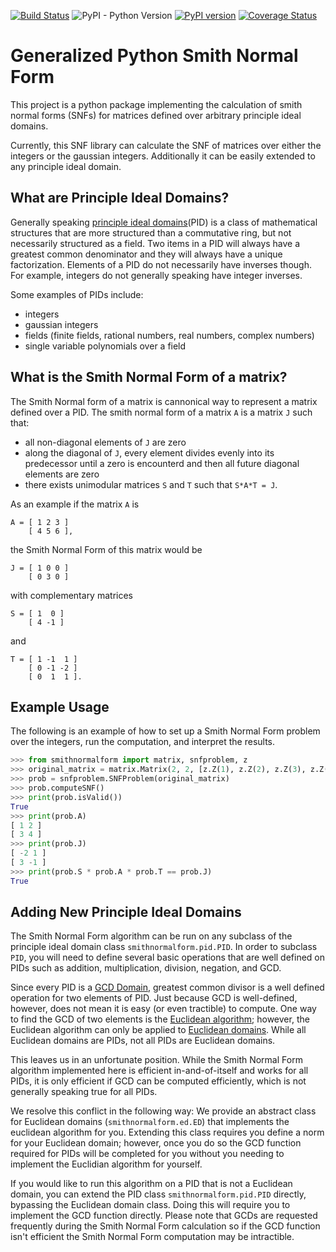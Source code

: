 [![Build Status](https://travis-ci.org/corbinmcneill/SNF.svg?branch=master)](https://travis-ci.org/corbinmcneill/SNF)
![PyPI - Python Version](https://img.shields.io/pypi/pyversions/smithnormalform)
[![PyPI version](https://badge.fury.io/py/smithnormalform.svg)](https://badge.fury.io/py/smithnormalform)
[![Coverage Status](https://coveralls.io/repos/github/corbinmcneill/SNF/badge.svg)](https://coveralls.io/github/corbinmcneill/SNF)

# Generalized Python Smith Normal Form 

This project is a python package implementing the calculation of smith normal
forms (SNFs) for matrices defined over arbitrary principle ideal domains.

Currently, this SNF library can calculate the SNF of matrices over either the
integers or the gaussian integers. Additionally it can be easily extended to
any principle ideal domain. 


What are Principle Ideal Domains?
---------------------------------

Generally speaking [principle ideal
domains](https://en.wikipedia.org/wiki/Principal_ideal_domain)(PID) is a class
of mathematical structures that are more structured than a commutative ring,
but not necessarily structured as a field. Two items in a PID will always have
a greatest common denominator and they will always have a unique factorization.
Elements of a PID do not necessarily have inverses though. For example,
integers do not generally speaking have integer inverses.

Some examples of PIDs include:

- integers
- gaussian integers
- fields (finite fields, rational numbers, real numbers, complex numbers)
- single variable polynomials over a field


What is the Smith Normal Form of a matrix?
------------------------------------------

The Smith Normal form of a matrix is cannonical way to represent a matrix
defined over a PID. The smith normal form of a matrix `A` is a matrix `J` such
that:

- all non-diagonal elements of `J` are zero
- along the diagonal of `J`, every element divides evenly into its predecessor
  until a zero is encounterd and then all future diagonal elements are zero
- there exists unimodular matrices `S` and `T` such that `S*A*T = J`.

As an example if the matrix `A` is
```
A = [ 1 2 3 ]
    [ 4 5 6 ],
```
the Smith Normal Form of this matrix would be
```
J = [ 1 0 0 ]
    [ 0 3 0 ]
```
with complementary matrices
```
S = [ 1  0 ]
    [ 4 -1 ]
```
and
```
T = [ 1 -1  1 ]
    [ 0 -1 -2 ]
    [ 0  1  1 ].
```


Example Usage
-------------

The following is an example of how to set up a Smith Normal Form problem over
the integers, run the computation, and interpret the results.

```python
>>> from smithnormalform import matrix, snfproblem, z
>>> original_matrix = matrix.Matrix(2, 2, [z.Z(1), z.Z(2), z.Z(3), z.Z(4)])
>>> prob = snfproblem.SNFProblem(original_matrix)
>>> prob.computeSNF()
>>> print(prob.isValid())
True
>>> print(prob.A)
[ 1 2 ]
[ 3 4 ]
>>> print(prob.J)
[ -2 1 ]
[ 3 -1 ]
>>> print(prob.S * prob.A * prob.T == prob.J)
True
```



Adding New Principle Ideal Domains
----------------------------------

The Smith Normal Form algorithm can be run on any subclass of the principle
ideal domain class `smithnormalform.pid.PID`. In order to subclass `PID`, you
will need to define several basic operations that are well defined on PIDs such
as addition, multiplication, division, negation, and GCD.

Since every PID is a [GCD Domain](https://en.wikipedia.org/wiki/GCD_domain),
greatest common divisor is a well defined operation for two elements of PID.
Just because GCD is well-defined, however, does not mean it is easy (or even
tractible) to compute. One way to find the GCD of two elements is the
[Euclidean algorithm](https://en.wikipedia.org/wiki/Euclidean_algorithm);
however, the Euclidean algorithm can only be applied to [Euclidean
domains](https://en.wikipedia.org/wiki/Euclidean_domain). While all Euclidean
domains are PIDs, not all PIDs are Euclidean domains.

This leaves us in an unfortunate position. While the Smith Normal Form
algorithm implemented here is efficient in-and-of-itself and works for all
PIDs, it is only efficient if GCD can be computed efficiently, which is not
generally speaking true for all PIDs.

We resolve this conflict in the following way: We provide an abstract class for
Euclidean domains (`smithnormalform.ed.ED`) that implements the euclidean
algorithm for you. Extending this class requires you define a norm for your
Euclidean domain; however, once you do so the GCD function required for PIDs
will be completed for you without you needing to implement the Euclidian
algorithm for yourself.

If you would like to run this algorithm on a PID that is not a Euclidean
domain, you can extend the PID class `smithnormalform.pid.PID` directly,
bypassing the Euclidean domain class. Doing this will require you to implement
the GCD function directly. Please note that GCDs are requested frequently
during the Smith Normal Form calculation so if the GCD function isn't efficient
the Smith Normal Form computation may be intractible.

